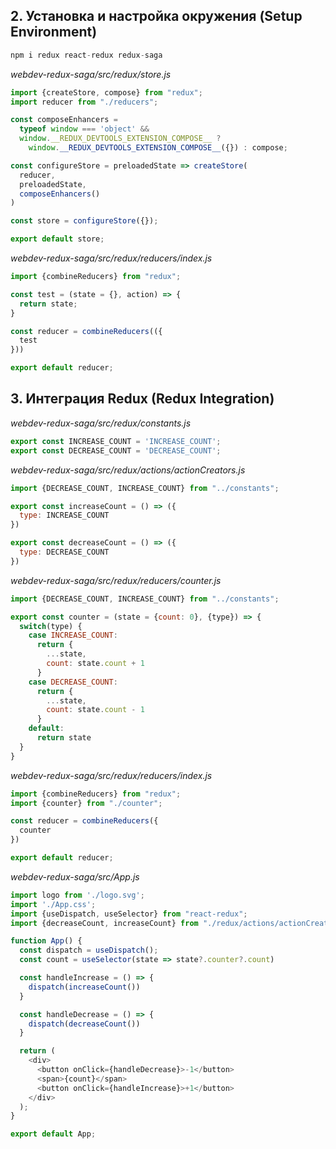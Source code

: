 ## 2. Установка и настройка окружения (Setup Environment)

```d
npm i redux react-redux redux-saga
```

_webdev-redux-saga/src/redux/store.js_
```js
import {createStore, compose} from "redux";
import reducer from "./reducers";

const composeEnhancers =
  typeof window === 'object' &&
  window.__REDUX_DEVTOOLS_EXTENSION_COMPOSE__ ?
    window.__REDUX_DEVTOOLS_EXTENSION_COMPOSE__({}) : compose;

const configureStore = preloadedState => createStore(
  reducer,
  preloadedState,
  composeEnhancers()
)

const store = configureStore({});

export default store;
```
_webdev-redux-saga/src/redux/reducers/index.js_
```js
import {combineReducers} from "redux";

const test = (state = {}, action) => {
  return state;
}

const reducer = combineReducers(({
  test
}))

export default reducer;
```

## 3. Интеграция Redux (Redux Integration)

_webdev-redux-saga/src/redux/constants.js_
```js
export const INCREASE_COUNT = 'INCREASE_COUNT';
export const DECREASE_COUNT = 'DECREASE_COUNT';
```

_webdev-redux-saga/src/redux/actions/actionCreators.js_
```js
import {DECREASE_COUNT, INCREASE_COUNT} from "../constants";

export const increaseCount = () => ({
  type: INCREASE_COUNT
})

export const decreaseCount = () => ({
  type: DECREASE_COUNT
})
```
_webdev-redux-saga/src/redux/reducers/counter.js_
```js
import {DECREASE_COUNT, INCREASE_COUNT} from "../constants";

export const counter = (state = {count: 0}, {type}) => {
  switch(type) {
    case INCREASE_COUNT:
      return {
        ...state,
        count: state.count + 1
      }
    case DECREASE_COUNT:
      return {
        ...state,
        count: state.count - 1
      }
    default:
      return state
  }
}
```

_webdev-redux-saga/src/redux/reducers/index.js_
```js
import {combineReducers} from "redux";
import {counter} from "./counter";

const reducer = combineReducers({
  counter
})

export default reducer;
```
_webdev-redux-saga/src/App.js_
```js
import logo from './logo.svg';
import './App.css';
import {useDispatch, useSelector} from "react-redux";
import {decreaseCount, increaseCount} from "./redux/actions/actionCreators";

function App() {
  const dispatch = useDispatch();
  const count = useSelector(state => state?.counter?.count)

  const handleIncrease = () => {
    dispatch(increaseCount())
  }

  const handleDecrease = () => {
    dispatch(decreaseCount())
  }

  return (
    <div>
      <button onClick={handleDecrease}>-1</button>
      <span>{count}</span>
      <button onClick={handleIncrease}>+1</button>
    </div>
  );
}

export default App;
```

